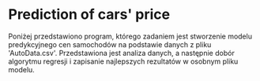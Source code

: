 # Prediction of cars' price

Poniżej przedstawiono program, którego zadaniem jest stworzenie modelu predykcyjnego cen samochodów na podstawie danych z pliku 'AutoData.csv'. Przedstawiona jest analiza danych, a następnie dobór algorytmu regresji i zapisanie najlepszych rezultatów w osobnym pliku modelu.
